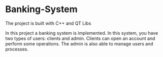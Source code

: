 # Banking-System

The project is built with C++ and QT Libs 

In this project a banking system is implemented. In this system, you have two types of users: clients and admin. Clients can open an account and perform some operations. The admin is also able to manage users and processes.
